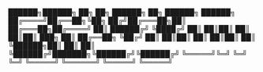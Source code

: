 
 ██████╗██████╗ ██╗   ██╗ ██████╗ ██╗      ██████╗  ██████╗ 
██╔════╝██╔══██╗╚██╗ ██╔╝██╔═══██╗██║     ██╔═══██╗██╔════╝ 
██║     ██████╔╝ ╚████╔╝ ██║   ██║██║     ██║   ██║██║  ███╗
██║     ██╔══██╗  ╚██╔╝  ██║   ██║██║     ██║   ██║██║   ██║
╚██████╗██║  ██║   ██║   ╚██████╔╝███████╗╚██████╔╝╚██████╔╝
 ╚═════╝╚═╝  ╚═╝   ╚═╝    ╚═════╝ ╚══════╝ ╚═════╝  ╚═════╝ 
                                                            

                                                                                            
